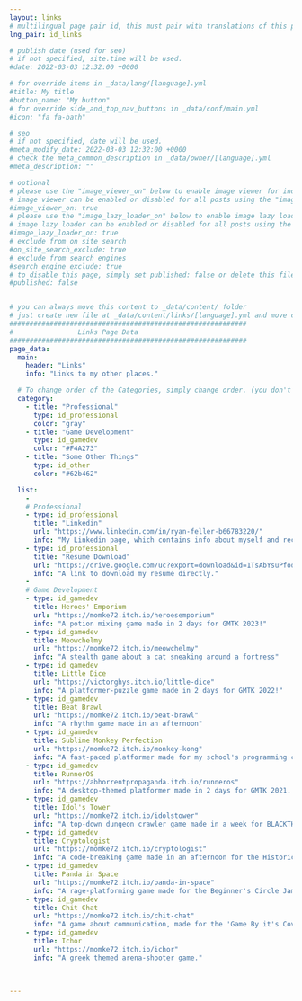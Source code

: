 ```yaml
---
layout: links
# multilingual page pair id, this must pair with translations of this page. (This name must be unique)
lng_pair: id_links

# publish date (used for seo)
# if not specified, site.time will be used.
#date: 2022-03-03 12:32:00 +0000

# for override items in _data/lang/[language].yml
#title: My title
#button_name: "My button"
# for override side_and_top_nav_buttons in _data/conf/main.yml
#icon: "fa fa-bath"

# seo
# if not specified, date will be used.
#meta_modify_date: 2022-03-03 12:32:00 +0000
# check the meta_common_description in _data/owner/[language].yml
#meta_description: ""

# optional
# please use the "image_viewer_on" below to enable image viewer for individual pages or posts (_posts/ or [language]/_posts folders).
# image viewer can be enabled or disabled for all posts using the "image_viewer_posts: true" setting in _data/conf/main.yml.
#image_viewer_on: true
# please use the "image_lazy_loader_on" below to enable image lazy loader for individual pages or posts (_posts/ or [language]/_posts folders).
# image lazy loader can be enabled or disabled for all posts using the "image_lazy_loader_posts: true" setting in _data/conf/main.yml.
#image_lazy_loader_on: true
# exclude from on site search
#on_site_search_exclude: true
# exclude from search engines
#search_engine_exclude: true
# to disable this page, simply set published: false or delete this file
#published: false


# you can always move this content to _data/content/ folder
# just create new file at _data/content/links/[language].yml and move content below.
###########################################################
#                Links Page Data
###########################################################
page_data:
  main:
    header: "Links"
    info: "Links to my other places."

  # To change order of the Categories, simply change order. (you don't need to change list order.)
  category:
    - title: "Professional"
      type: id_professional
      color: "gray"
    - title: "Game Development"
      type: id_gamedev
      color: "#F4A273"
    - title: "Some Other Things"
      type: id_other
      color: "#62b462"

  list:
    -
    # Professional
    - type: id_professional
      title: "Linkedin"
      url: "https://www.linkedin.com/in/ryan-feller-b66783220/"
      info: "My Linkedin page, which contains info about myself and recent happenings in my professional life."
    - type: id_professional
      title: "Resume Download"
      url: "https://drive.google.com/uc?export=download&id=1TsAbYsuPfoq8cWErlbV40pbTRDfJRB6F"
      info: "A link to download my resume directly."
    -
    # Game Development
    - type: id_gamedev
      title: Heroes' Emporium
      url: "https://momke72.itch.io/heroesemporium"
      info: "A potion mixing game made in 2 days for GMTK 2023!"
    - type: id_gamedev
      title: Meowchelmy
      url: "https://momke72.itch.io/meowchelmy"
      info: "A stealth game about a cat sneaking around a fortress"
    - type: id_gamedev
      title: Little Dice
      url: "https://victorghys.itch.io/little-dice"
      info: "A platformer-puzzle game made in 2 days for GMTK 2022!"
    - type: id_gamedev
      title: Beat Brawl
      url: "https://momke72.itch.io/beat-brawl"
      info: "A rhythm game made in an afternoon"
    - type: id_gamedev
      title: Sublime Monkey Perfection
      url: "https://momke72.itch.io/monkey-kong"
      info: "A fast-paced platformer made for my school's programming club"
    - type: id_gamedev
      title: RunnerOS
      url: "https://abhorrentpropaganda.itch.io/runneros"
      info: "A desktop-themed platformer made in 2 days for GMTK 2021. Placed in the top 1%!"
    - type: id_gamedev
      title: Idol's Tower
      url: "https://momke72.itch.io/idolstower"
      info: "A top-down dungeon crawler game made in a week for BLACKTHORNPOD Game Jam #3!"
    - type: id_gamedev
      title: Cryptologist
      url: "https://momke72.itch.io/cryptologist"
      info: "A code-breaking game made in an afternoon for the Historically Accurate Game Jam 3."
    - type: id_gamedev
      title: Panda in Space
      url: "https://momke72.itch.io/panda-in-space"
      info: "A rage-platforming game made for the Beginner's Circle Jam #3."
    - type: id_gamedev
      title: Chit Chat
      url: "https://momke72.itch.io/chit-chat"
      info: "A game about communication, made for the 'Game By it's Cover Jam."
    - type: id_gamedev
      title: Ichor
      url: "https://momke72.itch.io/ichor"
      info: "A greek themed arena-shooter game."
      
      
      
---
```

